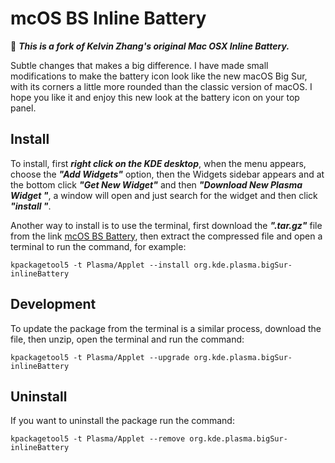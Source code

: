 # mcOS BS Inline Battery
🔋 ***This is a fork of Kelvin Zhang's original Mac OSX Inline Battery.***

Subtle changes that makes a big difference.
I have made small modifications to make the battery icon look like the new macOS Big Sur, with its corners a little more rounded than the classic version of macOS.
I hope you like it and enjoy this new look at the battery icon on your top panel.

## Install
To install, first ***right click on the KDE desktop***, when the menu appears, choose the ***"Add Widgets"*** option, then the Widgets sidebar appears and at the bottom click ***"Get New Widget"*** and then ***"Download New Plasma Widget "***, a window will open and just search for the widget and then click ***"install "***.



Another way to install is to use the terminal, first download the ***".tar.gz"*** file from the link [mcOS BS Battery](https://www.pling.com/p/1402942/ "mcOS BS Battery"), then extract the compressed file and open a terminal to run the command, for example:

```
kpackagetool5 -t Plasma/Applet --install org.kde.plasma.bigSur-inlineBattery
```

## Development
To update the package from the terminal is a similar process, download the file, then unzip, open the terminal and run the command:
```
kpackagetool5 -t Plasma/Applet --upgrade org.kde.plasma.bigSur-inlineBattery
```

## Uninstall
If you want to uninstall the package run the command:
```
kpackagetool5 -t Plasma/Applet --remove org.kde.plasma.bigSur-inlineBattery
```
